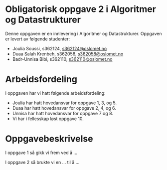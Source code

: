 # Obligatorisk oppgave 2 i Algoritmer og Datastrukturer

Denne oppgaven er en innlevering i Algoritmer og Datastrukturer. 
Oppgaven er levert av følgende studenter:
* Joulia Soussi, s362124, s362124@oslomet.no
* Duaa Salah Krenbeh, s362058, s362058@oslomet.no
* Badr-Unnisa Bibi, s362110, s362110@oslomet.no

# Arbeidsfordeling

I oppgaven har vi hatt følgende arbeidsfordeling:
* Joulia har hatt hovedansvar for oppgave 1, 3, og 5. 
* Duaa har hatt hovedansvar for oppgave 2, 4, og 6. 
* Unnisa har hatt hovedansvar for oppgave 7 og 8. 
* Vi har i fellesskap løst oppgave 10. 

# Oppgavebeskrivelse

I oppgave 1 så gikk vi frem ved å ...

I oppgave 2 så brukte vi en ... til å ...
